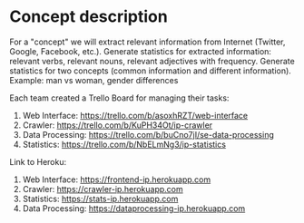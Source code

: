 # 	Concept description
For a "concept" we will extract relevant information from Internet (Twitter, Google, Facebook, etc.).
Generate statistics for extracted information: relevant verbs, relevant nouns, relevant adjectives with frequency.
Generate statistics for two concepts (common information and different information).
Example: man vs woman, gender differences

Each team created a Trello Board for managing their tasks:
1. Web Interface: https://trello.com/b/asoxhRZT/web-interface
2. Crawler: https://trello.com/b/KuPH34Ot/ip-crawler
3. Data Processing: https://trello.com/b/buCno7jI/se-data-processing
4. Statistics: https://trello.com/b/NbELmNg3/ip-statistics

Link to Heroku: 
1. Web Interface: https://frontend-ip.herokuapp.com
2. Crawler: https://crawler-ip.herokuapp.com
3. Statistics: https://stats-ip.herokuapp.com
4. Data Processing: https://dataprocessing-ip.herokuapp.com